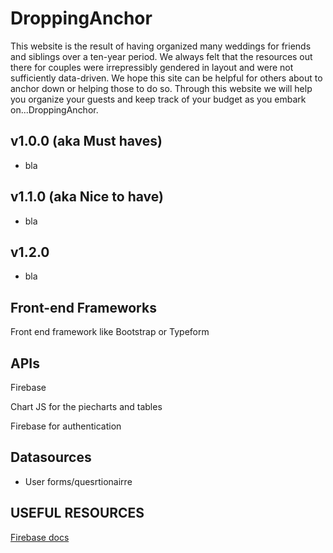 # DroppingAnchor

This website is the result of having organized many weddings for friends and siblings over a ten-year period. We always felt that the resources out there for couples were irrepressibly gendered in layout and were not sufficiently data-driven. We hope this site can be helpful for others about to anchor down or helping those to do so. Through this website we will help you organize your guests and keep track of your budget as you embark on...DroppingAnchor. 


## v1.0.0 (aka Must haves)

- bla

## v1.1.0 (aka Nice to have)

- bla

## v1.2.0

- bla

## Front-end Frameworks

Front end framework like Bootstrap or Typeform

## APIs

Firebase

Chart JS for the piecharts and tables

Firebase for authentication

## Datasources

- User forms/quesrtionairre

## USEFUL RESOURCES

[Firebase docs](https://firebase.google.com/docs/web/setup)

